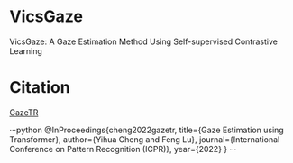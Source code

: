 # VicsGaze
VicsGaze: A Gaze Estimation Method Using Self-supervised Contrastive Learning

# Citation
[GazeTR](https://github.com/yihuacheng/GazeTR)

···python
@InProceedings{cheng2022gazetr,
  title={Gaze Estimation using Transformer},
  author={Yihua Cheng and Feng Lu},
  journal={International Conference on Pattern Recognition (ICPR)},
  year={2022}
}
···
